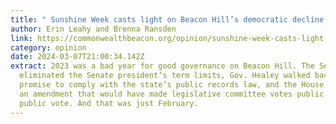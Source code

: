 ```yaml
---
title: " Sunshine Week casts light on Beacon Hill’s democratic decline "
author: Erin Leahy and Brenna Ransden
link: https://commonwealthbeacon.org/opinion/sunshine-week-casts-light-on-beacon-hills-democratic-decline/
category: opinion
date: 2024-03-07T21:00:34.142Z
extract: 2023 was a bad year for good governance on Beacon Hill. The Senate
  eliminated the Senate president’s term limits, Gov. Healey walked back her
  promise to comply with the state’s public records law, and the House shot down
  an amendment that would have made legislative committee votes public without a
  public vote. And that was just February.
---
```

